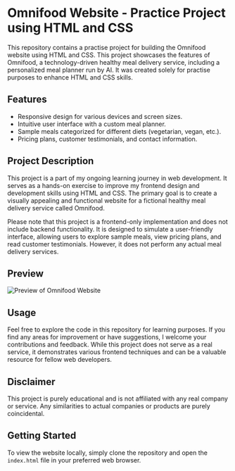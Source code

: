 # Omnifood Website - Practice Project using HTML and CSS

This repository contains a practise project for building the Omnifood website using HTML and CSS. This project showcases the features of Omnifood, a technology-driven healthy meal delivery service, including a personalized meal planner run by AI. It was created solely for practise purposes to enhance HTML and CSS skills.

## Features

- Responsive design for various devices and screen sizes.
- Intuitive user interface with a custom meal planner.
- Sample meals categorized for different diets (vegetarian, vegan, etc.).
- Pricing plans, customer testimonials, and contact information.

## Project Description

This project is a part of my ongoing learning journey in web development. It serves as a hands-on exercise to improve my frontend design and development skills using HTML and CSS. The primary goal is to create a visually appealing and functional website for a fictional healthy meal delivery service called Omnifood.

Please note that this project is a frontend-only implementation and does not include backend functionality. It is designed to simulate a user-friendly interface, allowing users to explore sample meals, view pricing plans, and read customer testimonials. However, it does not perform any actual meal delivery services.

## Preview

![Preview of Omnifood Website]([https://github.com/your-username/omnifood-website/blob/main/screenshot.png](https://github.com/pulak-sarmah/omnifood-ai-meal-planner/blob/main/img/app/Screenshot%202023-07-26%20at%2010.17.54%20AM.png))


## Usage

Feel free to explore the code in this repository for learning purposes. If you find any areas for improvement or have suggestions, I welcome your contributions and feedback. While this project does not serve as a real service, it demonstrates various frontend techniques and can be a valuable resource for fellow web developers.

## Disclaimer

This project is purely educational and is not affiliated with any real company or service. Any similarities to actual companies or products are purely coincidental.

## Getting Started

To view the website locally, simply clone the repository and open the `index.html` file in your preferred web browser.


